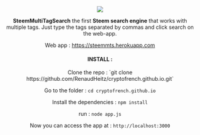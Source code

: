 <center><img src="https://steemitimages.com/0x0/https://cdn.utopian.io/posts/06ea420787df6f53bf9cd4e466548dab0661steemMTS_logo.001.png"/><center>
  
<b>SteemMultiTagSearch</b> the first <b>Steem search engine</b> that works with multiple tags. 
Just type the tags separated by commas and click search on the web-app.

Web app : https://steemmts.herokuapp.com


<h4>INSTALL : </h4>
Clone the repo :  `git clone https://github.com/RenaudHeitz/cryptofrench.github.io.git`

Go to the folder : `cd cryptofrench.github.io`

Install the dependencies : `npm install`

run : `node app.js`

Now you can access the app at : `http://localhost:3000`


